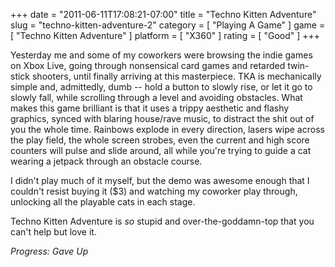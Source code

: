 +++
date = "2011-06-11T17:08:21-07:00"
title = "Techno Kitten Adventure"
slug = "techno-kitten-adventure-2"
category = [ "Playing A Game" ]
game = [ "Techno Kitten Adventure" ]
platform = [ "X360" ]
rating = [ "Good" ]
+++

Yesterday me and some of my coworkers were browsing the indie games on Xbox Live, going through nonsensical card games and retarded twin-stick shooters, until finally arriving at this masterpiece.  TKA is mechanically simple and, admittedly, dumb -- hold a button to slowly rise, or let it go to slowly fall, while scrolling through a level and avoiding obstacles.  What makes this game brilliant is that it uses a trippy aesthetic and flashy graphics, synced with blaring house/rave music, to distract the shit out of you the whole time.  Rainbows explode in every direction, lasers wipe across the play field, the whole screen strobes, even the current and high score counters will pulse and slide around, all while you're trying to guide a cat wearing a jetpack through an obstacle course.

I didn't play much of it myself, but the demo was awesome enough that I couldn't resist buying it ($3) and watching my coworker play through, unlocking all the playable cats in each stage.

Techno Kitten Adventure is <i>so</i> stupid and over-the-goddamn-top that you can't help but love it.

<i>Progress: Gave Up</i>